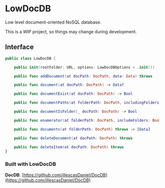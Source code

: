 # LowDocDB

Low level document-oriented NoSQL database.

This is a WIP project, so things may change during development.

## Interface
```swift
public class LowDocDB {

    public init(rootFolder: URL, options: LowDocDBOptions = .init())

    public func addDocument(at docPath: DocPath, data: Data) throws

    public func document(at docPath: DocPath) -> Data?

    public func documentExist(at docPath: DocPath) -> Bool

    public func documentPaths(at folderPath: DocPath, includingFolders: Bool) throws -> [DocPath]

    public func documentIsFolder(_ docPath: DocPath) -> Bool

    public func enumerator(at folderPath: DocPath, includeFolders: Bool) throws -> LowDocDB.Iterator

    public func documents(at folderPath: DocPath) throws -> [Data]

    public func deleteDocument(at docPath: DocPath) throws

    public func deleteItem(at docPath: DocPath) throws
}
```

### Built with LowDocDB
**DocDB**: [https://github.com/illescasDaniel/DocDB](https://github.com/illescasDaniel/DocDB)
